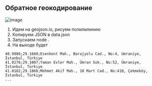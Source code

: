 ## Обратное геокодирование

![image](https://jing.yandex-team.ru/files/losnikitos/2020-04-12_16-38-39.png)

1. Идем на geojson.io, рисуем полилилинию
2. Копируем JSON в data.json
3. Запускаем node .
4. На выходе будет

```
40.9986;29.1660;Esenkent Mah., Barajyolu Cad., No:4, Ümraniye, İstanbul, Türkiye
41.0276;29.1007;Yaman Evler Mah., Ümran Sok., No:52, Ümraniye, İstanbul, Türkiye
41.0182;29.1866;Mehmet Akif Mah., 18 Mart Cad., No:41B, Çekmeköy, İstanbul, Türkiye
...
```
